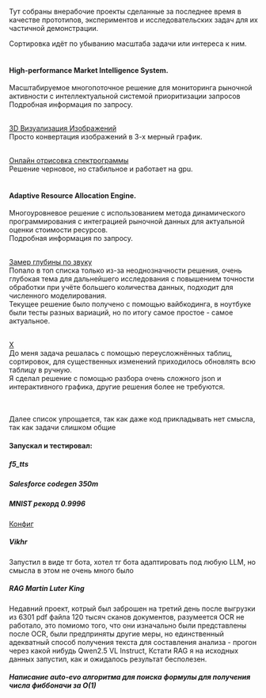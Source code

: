 Тут собраны внерабочие проекты сделанные за последнее время в качестве прототипов, экспериментов и исследовательских задач для их частичной демонстрации.

Сортировка идёт по убыванию масштаба задачи или интереса к ним.
<br><br>

#### High-performance Market Intelligence System.
Масштабируемое многопоточное решение для мониторинга рыночной активности с интеллектуальной системой приоритизации запросов
<br>Подробная информация по запросу.
<br><br>

[3D Визуализация Изображений](https://github.com/Veretion/3d-image-visualization) 
<br>Просто конвертация изображений в 3-х мерный график.
<br><br>

[Онлайн отрисовка спектрограммы](https://github.com/Veretion/DS-Sandbox/tree/main/spectro) 
<br>Решение черновое, но стабильное и работает на gpu.
<br><br>

#### Adaptive Resource Allocation Engine.
Многоуровневое решение с использованием метода динамического программирования с интеграцией рыночной данных для актуальной оценки стоимости ресурсов.
<br>Подробная информация по запросу.
<br><br>

[Замер глубины по звуку](https://github.com/Veretion/DS-Sandbox/tree/main/inter)
<br>Попало в топ списка только из-за неоднозначности решения, очень глубокая тема для дальнейшего исследования с повышением точности обработки при учёте большего количества данных, подходит для численного моделирования.
<br>Текущее решение было получено с помощью вайбкодинга, в ноутбуке были тесты разных вариаций, но по итогу самое простое - самое актуальное. 
<br><br>

[X](https://github.com/Veretion/DS-Sandbox/tree/main/X)
<br>До меня задача решалась с помощью переусложнённых таблиц, сортировок, для существенных изменений приходилось обновлять всю таблицу в ручную.
<br>Я сделал решение с помощью разбора очень сложного json и интерактивного графика, другие решения более не требуются.
<br><br>

<br>Далее список упрощается, так как даже код прикладывать нет смысла, так как задачи слишком общие
#### Запускал и тестировал:
##### f5_tts
##### Salesforce codegen 350m
##### MNIST рекорд 0.9996
[Конфиг](https://github.com/Veretion/DS-Sandbox/blob/main/mnist/config) 
##### Vikhr 
Запустил в виде тг бота, хотел тг бота адаптировать под любую LLM, но смысла в этом не очень много было
##### RAG Martin Luter King
Недавний проект, котрый был заброшен на третий день после выгрузки из 6301 pdf файла 120 тысяч сканов документов, разумеется OCR не работало, это помиомо того, что они изначально были представлены после OCR, были предприняты другие меры, но единственный адекватный способ получения текста для составления анализа - прогон через какой нибудь Qwen2.5 VL Instruct, Кстати RAG я на исходных данных запустил, как и ожидалось результат бесполезен.
##### Написание auto-evo алгоритма для поиска формулы для получения числа фиббоначи за O(1)
##### 
<br>
<br>
<br>
<br>
<br>









